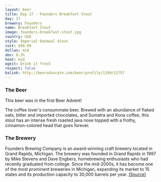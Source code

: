 ```yaml
---
layout: beer
title: Day 17 - Founders Breakfast Stout
day: 17
brewery: Founders
name: Breakfast Stout
image: founders-breakfast-stout.jpg
country: USA
style: Imperial Oatmeal Stout
cost: $69.99
dollas: mid
abv: 8.3%
heat: mid
ageit: Drink it fresh
respect: false
balink: http://beeradvocate.com/beer/profile/1199/11757
---
```



### The Beer

This beer was in the first Beer Advent!

The coffee lover's consummate beer. Brewed with an abundance of flaked oats, bitter and imported chocolates, and Sumatra and Kona coffee, this stout has an intense fresh roasted java nose topped with a frothy, cinnamon-colored head that goes forever.

### The Brewery

Founders Brewing Company is an award-winning craft brewery located in Grand Rapids, Michigan. The brewery was founded in Grand Rapids in 1997 by Mike Stevens and Dave Engbers, homebrewing enthusiasts who had recently graduated from college. Since the mid-2000s, it has become one of the most prominent breweries in Michigan, expanding its market to 15 states and its production capacity to 30,000 barrels per year. [(Source)](http://en.wikipedia.org/wiki/Founders_Brewing_Company)  
